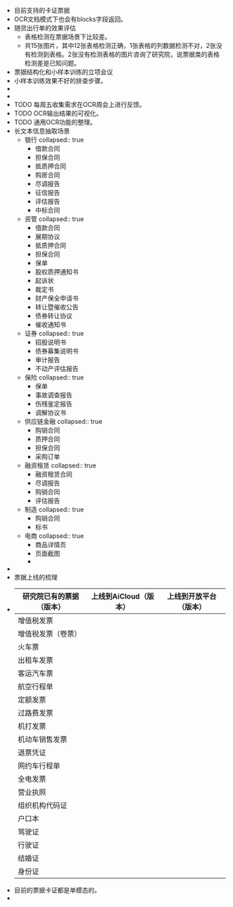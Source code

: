 - 目前支持的卡证票据
- OCR文档模式下也会有blocks字段返回。
- 随货出行单的效果评估
	- 表格检测在票据场景下比较差。
	- 共15张图片，其中12张表格检测正确，1张表格的列数据检测不对，2张没有检测到表格。2张没有检测表格的图片咨询了研究院，说票据类的表格检测差是已知问题。
- 票据结构化和小样本训练的立项会议
- 小样本训练效果不好的排查步骤。
-
-
- TODO 每周五收集需求在OCR周会上进行反馈。
- TODO OCR输出结果的可视化。
- TODO 通用OCR功能的整理。
- 长文本信息抽取场景
	- 银行
	  collapsed:: true
		- 借款合同
		- 担保合同
		- 抵质押合同
		- 购房合同
		- 尽调报告
		- 征信报告
		- 评估报告
		- 中标合同
	- 资管
	  collapsed:: true
		- 借款合同
		- 展期协议
		- 抵质押合同
		- 担保合同
		- 保单
		- 股权质押通知书
		- 起诉状
		- 裁定书
		- 财产保全申请书
		- 转让暨催收公告
		- 债券转让协议
		- 催收通知书
	- 证券
	  collapsed:: true
		- 招股说明书
		- 债券募集说明书
		- 审计报告
		- 不动产评估报告
	- 保险
	  collapsed:: true
		- 保单
		- 事故调查报告
		- 伤残鉴定报告
		- 调解协议书
	- 供应链金融
	  collapsed:: true
		- 购销合同
		- 质押合同
		- 担保合同
		- 采购订单
	- 融资租赁
	  collapsed:: true
		- 融资租赁合同
		- 尽调报告
		- 购销合同
		- 评估报告
	- 制造
	  collapsed:: true
		- 购销合同
		- 标书
	- 电商
	  collapsed:: true
		- 商品详情页
		- 页面截图
		-
-
- 票据上线的梳理
- |研究院已有的票据（版本）|上线到AiCloud（版本）|上线到开放平台（版本）|
  |--|--|--|
  |增值税发票|||
  |增值税发票（卷票）|||
  |火车票|||
  |出租车发票|||
  |客运汽车票|||
  |航空行程单|||
  |定额发票|||
  |过路费发票|||
  |机打发票|||
  |机动车销售发票|||
  |退票凭证|||
  |网约车行程单|||
  |全电发票|||
  |营业执照|||
  |组织机构代码证|||
  |户口本|||
  |驾驶证|||
  |行驶证|||
  |结婚证|||
  |身份证|||
- 目前的票据卡证都是单模态的。
-